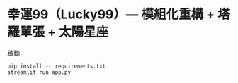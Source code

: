 # 幸運99（Lucky99）— 模組化重構 + 塔羅單張 + 太陽星座
啟動：
```
pip install -r requirements.txt
streamlit run app.py
```
